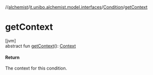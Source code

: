 //[alchemist](../../../index.md)/[it.unibo.alchemist.model.interfaces](../index.md)/[Condition](index.md)/[getContext](get-context.md)

# getContext

[jvm]\
abstract fun [getContext](get-context.md)(): [Context](../-context/index.md)

#### Return

The context for this condition.
